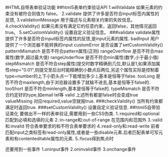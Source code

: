#HTML自带表单验证功能
##html5表单约束验证API
1.willValidate 如果元素的约束没有被符合则值为 false。
2.validate 提供了许多是否符合input标签内属性的反馈,
3.validationMessage 用于描述与元素相关约束的失败信息。
4.checkValidity() 如果元素没有满足它的任意约束，返回false，其他情况返回 true。
5.setCustomValidity() 设置自定义验证信息。
###validate 
validate属性提供了许多是否符合input标签内属性的反馈,是input元素的属性.
badInput 用户提供了一个浏览器不能转换的input
customError 是否设置了setCustomValidity()
patternMismatch 是否不符合pattern属性(正则)
rangeOverflow 是否不符合max属性(数字,超过最大值)
rangeUnderflow 是否不符合min属性(数字,小于最小值)
stepMismatch 是否不符合step属性(提交时数字精确到几位,默认是1,如果添加属性step="0.01",则提交至后台时能精确到小数点后两位,另这个属性实际是控制着type=number的上下小箭头点一下能增加多少.),基本是恒等于false.
tooLong 是否不符合maxlength,由于浏览器设置多了就输不进去,基本是恒等于false的.
tooShort 是否不符合minlength,基本是恒等于false的.
typeMismatch 是否不符合约定好的type,如email tel等
valid 上述所有都是false时会变成true
valueMissing 对应required,value空就报true.
###checkValidity()
当所有约束都满足时返回true.
###setCustomValidity() 
设置自定义验证信息.
##html5自带验证美化
要做出不一样的表单验证,需要用到一些CSS伪类.
1.:required和:optional 匹配到必填和选填的元素
2.:in-range和:out-of-range 在范围内和范围外
3.:valid和:invalid 符合表单要求的和不符合表单要求的
4.:read-only和:read-write 前者匹配input之类标签有read-only属性,或者是一些disable元素.后者匹配表单可写元素和有contenteditable属性的元素.
5.:focus得到焦点时

还要用到一些事件
1.oninput事件
2.oninvalid事件
3.onchange事件
